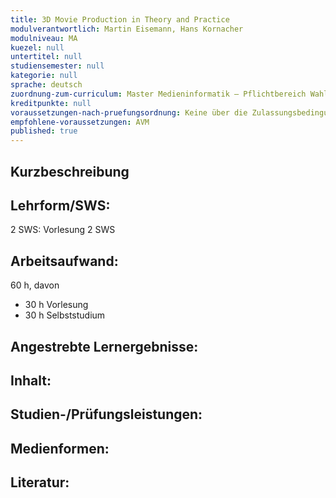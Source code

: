 ```yaml
---
title: 3D Movie Production in Theory and Practice
modulverantwortlich: Martin Eisemann, Hans Kornacher
modulniveau: MA
kuezel: null
untertitel: null
studiensemester: null
kategorie: null
sprache: deutsch
zuordnung-zum-curriculum: Master Medieninformatik – Pflichtbereich Wahlbereich
kreditpunkte: null
voraussetzungen-nach-pruefungsordnung: Keine über die Zulassungsbedingungen hinausgehenden Voraussetzungen.
empfohlene-voraussetzungen: AVM
published: true
---
```


## Kurzbeschreibung


## Lehrform/SWS: 
2 SWS: Vorlesung 2 SWS

## Arbeitsaufwand: 
60 h, davon 
- 30 h Vorlesung
- 30 h Selbststudium

## Angestrebte Lernergebnisse:


## Inhalt:


## Studien-/Prüfungsleistungen:


## Medienformen:


## Literatur: